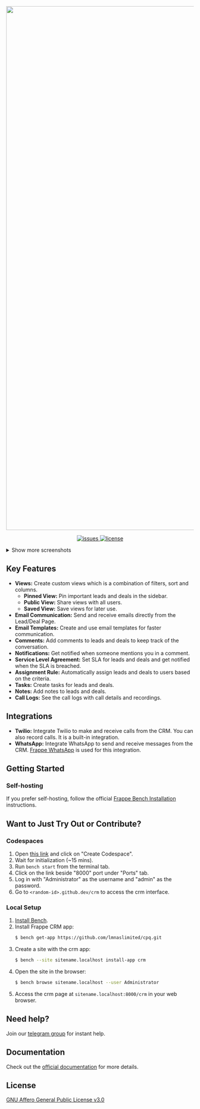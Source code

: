 <div align="center">
    <a href="https://frappe.io/products/crm">
        <img width="1402" alt="Screenshot 2022-09-18 at 9 16 08 PM" src=".github/screenshots/MainDealPage.png">
    </a>
</div>

<p align="center">
    <a href="https://img.shields.io/github/issues/frappe/crm">
        <img alt="issues" src="https://img.shields.io/github/issues/frappe/crm">
    </a>
    <a href="https://img.shields.io/github/license/frappe/crm">
        <img alt="license" src="https://img.shields.io/github/license/frappe/crm">
    </a>
</p>

<details>
    <summary>Show more screenshots</summary>
    <img width="1402" alt="Screenshot 2022-09-18 at 9 18 17 PM" src=".github/screenshots/DealsList.png">
    <img width="1402" alt="Screenshot 2022-09-18 at 11 47 06 PM" src=".github/screenshots/LeadPage.png">
    <img width="1402" alt="Screenshot 2022-09-18 at 9 18 47 PM" src=".github/screenshots/Emailtemplates.png">
    <img width="1402" alt="Screenshot 2022-09-18 at 9 18 47 PM" src=".github/screenshots/CallUI.png">
    <img width="1402" alt="Screenshot 2022-09-18 at 9 18 47 PM" src=".github/screenshots/CallLogs.png">
</details>

## Key Features

-   **Views:** Create custom views which is a combination of filters, sort and columns.
    -   **Pinned View:** Pin important leads and deals in the sidebar.
    -   **Public View:** Share views with all users.
    -   **Saved View:** Save views for later use.
-   **Email Communication:** Send and receive emails directly from the Lead/Deal Page.
-   **Email Templates:** Create and use email templates for faster communication.
-   **Comments:** Add comments to leads and deals to keep track of the conversation.
-   **Notifications:** Get notified when someone mentions you in a comment.
-   **Service Level Agreement:** Set SLA for leads and deals and get notified when the SLA is breached.
-   **Assignment Rule:** Automatically assign leads and deals to users based on the criteria.
-   **Tasks:** Create tasks for leads and deals.
-   **Notes:** Add notes to leads and deals.
-   **Call Logs:** See the call logs with call details and recordings.

## Integrations

-   **Twilio:** Integrate Twilio to make and receive calls from the CRM. You can also record calls. It is a built-in integration.
-   **WhatsApp:** Integrate WhatsApp to send and receive messages from the CRM. [Frappe WhatsApp](https://github.com/shridarpatil/frappe_whatsapp) is used for this integration.

## Getting Started

### Self-hosting

If you prefer self-hosting, follow the official [Frappe Bench Installation](https://github.com/frappe/bench#installation) instructions.

## Want to Just Try Out or Contribute?

### Codespaces

1. Open [this link](https://github.com/codespaces/new?hide_repo_select=true&ref=develop&repo=794992413&skip_quickstart=true&machine=basicLinux32gb&devcontainer_path=.devcontainer%2Fdevcontainer.json&geo=SoutheastAsia) and click on "Create Codespace".
2. Wait for initialization (~15 mins).
3. Run `bench start` from the terminal tab.
4. Click on the link beside "8000" port under "Ports" tab.
5. Log in with "Administrator" as the username and "admin" as the password.
6. Go to `<random-id>.github.dev/crm` to access the crm interface.

### Local Setup

1. [Install Bench](https://github.com/frappe/bench).
2. Install Frappe CRM app:
    ```sh
    $ bench get-app https://github.com/lmnaslimited/cpq.git
    ```
3. Create a site with the crm app:
    ```sh
    $ bench --site sitename.localhost install-app crm
    ```
4. Open the site in the browser:
    ```sh
    $ bench browse sitename.localhost --user Administrator
    ```
5. Access the crm page at `sitename.localhost:8000/crm` in your web browser.

## Need help?

Join our [telegram group](https://t.me/frappecrm) for instant help.

## Documentation

Check out the [official documentation](https://docs.frappe.io/crm) for more details.

## License

[GNU Affero General Public License v3.0](LICENSE)
